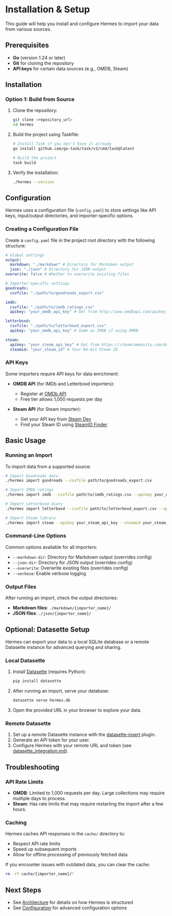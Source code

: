 # Installation & Setup

This guide will help you install and configure Hermes to import your data from various sources.

## Prerequisites

- **Go** (version 1.24 or later)
- **Git** for cloning the repository
- **API keys** for certain data sources (e.g., OMDB, Steam)

## Installation

### Option 1: Build from Source

1. Clone the repository:

   ```bash
   git clone <repository_url>
   cd hermes
   ```

2. Build the project using Taskfile:

   ```bash
   # Install Task if you don't have it already
   go install github.com/go-task/task/v3/cmd/task@latest

   # Build the project
   task build
   ```

3. Verify the installation:
   ```bash
   ./hermes --version
   ```

## Configuration

Hermes uses a configuration file (`config.yaml`) to store settings like API keys, input/output directories, and importer-specific options.

### Creating a Configuration File

Create a `config.yaml` file in the project root directory with the following structure:

```yaml
# Global settings
output:
  markdown: "./markdown" # Directory for Markdown output
  json: "./json" # Directory for JSON output
overwrite: false # Whether to overwrite existing files

# Importer-specific settings
goodreads:
  csvfile: "./path/to/goodreads_export.csv"

imdb:
  csvfile: "./path/to/imdb_ratings.csv"
  apikey: "your_omdb_api_key" # Get from http://www.omdbapi.com/apikey.aspx

letterboxd:
  csvfile: "./path/to/letterboxd_export.csv"
  apikey: "your_omdb_api_key" # Same as IMDB if using OMDB

steam:
  apikey: "your_steam_api_key" # Get from https://steamcommunity.com/dev/apikey
  steamid: "your_steam_id" # Your 64-bit Steam ID
```

### API Keys

Some importers require API keys for data enrichment:

- **OMDB API** (for IMDb and Letterboxd importers):

  - Register at [OMDb API](http://www.omdbapi.com/apikey.aspx)
  - Free tier allows 1,000 requests per day

- **Steam API** (for Steam importer):
  - Get your API key from [Steam Dev](https://steamcommunity.com/dev/apikey)
  - Find your Steam ID using [SteamID Finder](https://steamidfinder.com/)

## Basic Usage

### Running an Import

To import data from a supported source:

```bash
# Import Goodreads data
./hermes import goodreads --csvfile path/to/goodreads_export.csv

# Import IMDb ratings
./hermes import imdb --csvfile path/to/imdb_ratings.csv --apikey your_omdb_api_key

# Import Letterboxd diary
./hermes import letterboxd --csvfile path/to/letterboxd_export.csv --apikey your_omdb_api_key

# Import Steam library
./hermes import steam --apikey your_steam_api_key --steamid your_steam_id
```

### Command-Line Options

Common options available for all importers:

- `--markdown-dir`: Directory for Markdown output (overrides config)
- `--json-dir`: Directory for JSON output (overrides config)
- `--overwrite`: Overwrite existing files (overrides config)
- `--verbose`: Enable verbose logging

### Output Files

After running an import, check the output directories:

- **Markdown files**: `./markdown/{importer_name}/`
- **JSON files**: `./json/{importer_name}/`

## Optional: Datasette Setup

Hermes can export your data to a local SQLite database or a remote Datasette instance for advanced querying and sharing.

### Local Datasette

1. Install [Datasette](https://datasette.io/) (requires Python):
   ```sh
   pip install datasette
   ```
2. After running an import, serve your database:
   ```sh
   datasette serve hermes.db
   ```
3. Open the provided URL in your browser to explore your data.

### Remote Datasette

1. Set up a remote Datasette instance with the [datasette-insert](https://github.com/simonw/datasette-insert) plugin.
2. Generate an API token for your user.
3. Configure Hermes with your remote URL and token (see [datasette_integration.md](./datasette_integration.md)).

## Troubleshooting

### API Rate Limits

- **OMDB**: Limited to 1,000 requests per day. Large collections may require multiple days to process.
- **Steam**: Has rate limits that may require restarting the import after a few hours.

### Caching

Hermes caches API responses in the `cache/` directory to:

- Respect API rate limits
- Speed up subsequent imports
- Allow for offline processing of previously fetched data

If you encounter issues with outdated data, you can clear the cache:

```bash
rm -rf cache/{importer_name}/*
```

## Next Steps

- See [Architecture](03_architecture.md) for details on how Hermes is structured
- See [Configuration](04_configuration.md) for advanced configuration options
